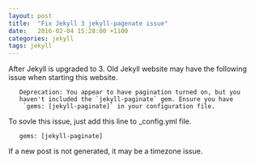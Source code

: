 ```yaml
---
layout: post
title:  "Fix Jekyll 3 jekyll-pagenate issue"
date:   2016-02-04 15:28:00 +1100
categories: jekyll
tags: jekyll
---
```


After Jekyll is upgraded to 3. Old Jekyll website may have the following issue when starting this website. 

       Deprecation: You appear to have pagination turned on, but you 
       haven't included the `jekyll-paginate` gem. Ensure you have 
        `gems: [jekyll-paginate]` in your configuration file.


To sovle this issue, just add this line to _config.yml file.

       gems: [jekyll-paginate]

If a new post is not generated, it may be a timezone issue.       

   